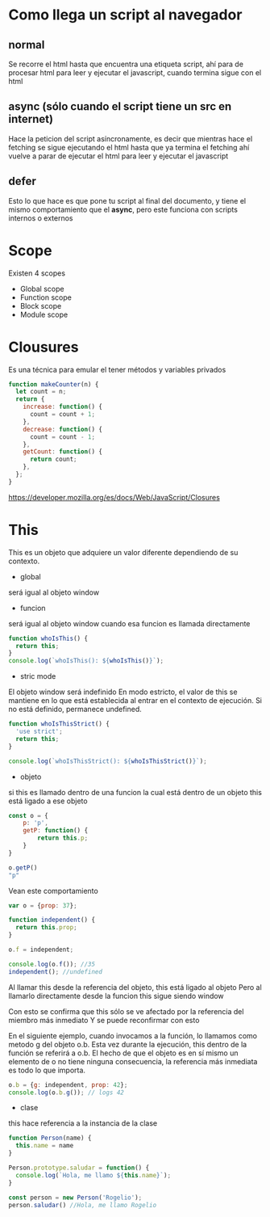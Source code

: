 # Como llega un script al navegador

## normal
Se recorre el html hasta que encuentra una etiqueta script, ahí para de procesar html
para leer y ejecutar el javascript, cuando termina sigue con el html

## async (sólo cuando el script tiene un src en internet)
Hace la peticion del script asíncronamente, 
es decir que mientras hace el fetching se sigue ejecutando el html
hasta que ya termina el fetching ahí vuelve a parar de ejecutar el html
para leer y ejecutar el javascript

## defer
Esto lo que hace es que pone tu script al final del documento,
y tiene el mismo comportamiento que el **async**, 
pero este funciona con scripts internos o externos

# Scope

Existen 4 scopes
- Global scope
- Function scope
- Block scope
- Module scope

# Clousures

Es una técnica para emular el tener métodos y variables privados
```js
function makeCounter(n) {
  let count = n;
  return {
    increase: function() {
      count = count + 1;
    },
    decrease: function() {
      count = count - 1;
    },
    getCount: function() {
      return count;
    },
  };
}
```

https://developer.mozilla.org/es/docs/Web/JavaScript/Closures

# This

This es un objeto que adquiere un valor diferente dependiendo de su contexto.

- global

será igual al objeto window

- funcion

será igual al objeto window cuando esa funcion es llamada directamente
```js
function whoIsThis() {
  return this;
}
console.log(`whoIsThis(): ${whoIsThis()}`);
```
- stric mode

El objeto window será indefinido
En modo estricto, el valor de this se mantiene en lo que está establecida al entrar en el contexto de ejecución. Si no está definido, permanece undefined.
```js
function whoIsThisStrict() {
  'use strict';
  return this;
}

console.log(`whoIsThisStrict(): ${whoIsThisStrict()}`);
```

- objeto

si this es llamado dentro de una funcion la cual está dentro de un objeto
this está ligado a ese objeto
```js
const o = {
    p: 'p',
    getP: function() {
        return this.p;
    }
}

o.getP()
"p"
```
Vean este comportamiento
```js
var o = {prop: 37};

function independent() {
  return this.prop;
}

o.f = independent;

console.log(o.f()); //35
independent(); //undefined
```
Al llamar this desde la referencia del objeto, this está ligado al objeto
Pero al llamarlo directamente desde la funcion this sigue siendo window

Con esto se confirma que this sólo se ve afectado por la referencia del miembro más inmediato
Y se puede reconfirmar con esto

En el siguiente ejemplo, cuando invocamos a la función, lo llamamos como metodo g del objeto o.b. Esta vez durante la ejecución, this dentro de la función se referirá a o.b. El hecho de que el objeto es en sí mismo un elemento de o no tiene ninguna consecuencia, la referencia más inmediata es todo lo que importa.
```js
o.b = {g: independent, prop: 42};
console.log(o.b.g()); // logs 42
```

- clase

this hace referencia a la instancia de la clase

```js
function Person(name) {
  this.name = name
}

Person.prototype.saludar = function() {
  console.log(`Hola, me llamo ${this.name}`);
}

const person = new Person('Rogelio');
person.saludar() //Hola, me llamo Rogelio
```